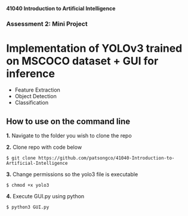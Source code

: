 #### 41040 Introduction to Artificial Intelligence
### Assessment 2: Mini Project
# Implementation of YOLOv3 trained on MSCOCO dataset + GUI for inference
- Feature Extraction
- Object Detection
- Classification

## How to use on the command line
**1.** Navigate to the folder you wish to clone the repo

**2.** Clone repo with code below
```
$ git clone https://github.com/patsongco/41040-Introduction-to-Artificial-Intelligence
```
**3.** Change permissions so the yolo3 file is executable
```
$ chmod +x yolo3
```
**4.** Execute GUI.py using python
```
$ python3 GUI.py
```




